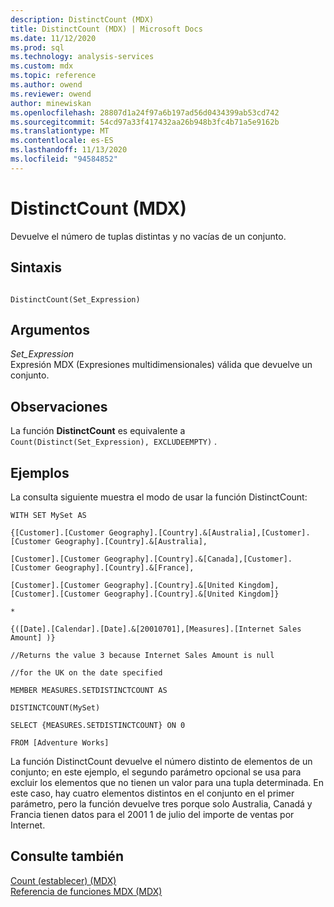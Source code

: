 ```yaml
---
description: DistinctCount (MDX)
title: DistinctCount (MDX) | Microsoft Docs
ms.date: 11/12/2020
ms.prod: sql
ms.technology: analysis-services
ms.custom: mdx
ms.topic: reference
ms.author: owend
ms.reviewer: owend
author: minewiskan
ms.openlocfilehash: 28807d1a24f97a6b197ad56d0434399ab53cd742
ms.sourcegitcommit: 54cd97a33f417432aa26b948b3fc4b71a5e9162b
ms.translationtype: MT
ms.contentlocale: es-ES
ms.lasthandoff: 11/13/2020
ms.locfileid: "94584852"
---
```

# <a name="distinctcount-mdx"></a>DistinctCount (MDX)


  Devuelve el número de tuplas distintas y no vacías de un conjunto.  
  
## <a name="syntax"></a>Sintaxis  
  
```  
  
DistinctCount(Set_Expression)  
```  
  
## <a name="arguments"></a>Argumentos  
 *Set_Expression*  
 Expresión MDX (Expresiones multidimensionales) válida que devuelve un conjunto.  
  
## <a name="remarks"></a>Observaciones  
 La función **DistinctCount** es equivalente a `Count(Distinct(Set_Expression), EXCLUDEEMPTY)` .  
  
## <a name="examples"></a>Ejemplos  
 La consulta siguiente muestra el modo de usar la función DistinctCount:  
  
 `WITH SET MySet AS`  
  
 `{[Customer].[Customer Geography].[Country].&[Australia],[Customer].[Customer Geography].[Country].&[Australia],`  
  
 `[Customer].[Customer Geography].[Country].&[Canada],[Customer].[Customer Geography].[Country].&[France],`  
  
 `[Customer].[Customer Geography].[Country].&[United Kingdom],[Customer].[Customer Geography].[Country].&[United Kingdom]}`  
  
 `*`  
  
 `{([Date].[Calendar].[Date].&[20010701],[Measures].[Internet Sales Amount] )}`  
  
 `//Returns the value 3 because Internet Sales Amount is null`  
  
 `//for the UK on the date specified`  
  
 `MEMBER MEASURES.SETDISTINCTCOUNT AS`  
  
 `DISTINCTCOUNT(MySet)`  
  
 `SELECT {MEASURES.SETDISTINCTCOUNT} ON 0`  
  
 `FROM [Adventure Works]`  
 
La función DistinctCount devuelve el número distinto de elementos de un conjunto; en este ejemplo, el segundo parámetro opcional se usa para excluir los elementos que no tienen un valor para una tupla determinada. En este caso, hay cuatro elementos distintos en el conjunto en el primer parámetro, pero la función devuelve tres porque solo Australia, Canadá y Francia tienen datos para el 2001 1 de julio del importe de ventas por Internet.
 
## <a name="see-also"></a>Consulte también  
 [Count &#40;establecer&#41; &#40;MDX&#41;](../mdx/count-set-mdx.md)   
 [Referencia de funciones MDX &#40;MDX&#41;](../mdx/mdx-function-reference-mdx.md)  
  
  
